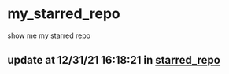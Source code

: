 # my_starred_repo
show me my starred repo

update at 12/31/21 16:18:21 in [starred_repo](./index.html)
---

